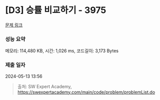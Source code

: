 # [D3] 승률 비교하기 - 3975 

[문제 링크](https://swexpertacademy.com/main/code/problem/problemDetail.do?contestProbId=AWIX_iFqjg4DFAVH) 

### 성능 요약

메모리: 114,480 KB, 시간: 1,026 ms, 코드길이: 3,173 Bytes

### 제출 일자

2024-05-13 13:56



> 출처: SW Expert Academy, https://swexpertacademy.com/main/code/problem/problemList.do